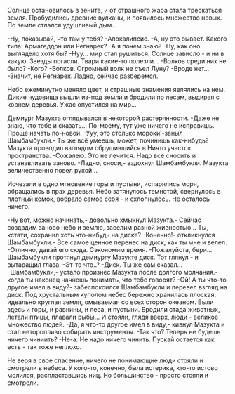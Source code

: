   Солнце остановилось в зените, и от страшного жара стала трескаться земля. Пробудились древние вулканы, и появилось множество новых. По земле стлался удушливый дым... 

-Ну, показывай, что там у тебя?
-Апокалипсис.
-А, ну это бывает. Какого типа: Армагеддон или Регнарек?
-А я почем знаю?
-Ну, как оно выглядело хотя бы?
-Нуу... мир стал рушиться. Солнце зависло - и ни в какую. Звезды погасли. Твари какие-то полезли...
-Волков среди них не было?
-Кого?
-Волков.  Огромный волк не съел Луну?
-Вроде нет...
-Значит, не Регнарек. Ладно, сейчас разберемся.

Небо ежеминутно меняло цвет, и страшные знамения являлись на нем. Дикие чудовища вышли из-под земли и бродили по лесам, выдирая с корнем деревья. Ужас опустился на мир...

Демиург Мазукта оглядывался в некоторой растерянности.
-Даже не знаю, что тебе и сказать... По-моему, тут уже ничего не исправишь. Проще начать по-новой.
-Ууу, это столько мороки!-заныл Шамбамбукли.- Ты же всё умеешь, может, починишь как-нибудь?
Мазукта проводил взглядом обрушившийся в Ничто участок пространства.
-Сожалею. Это не лечится. Надо все сносить и устанавливать заново.
-Ладно, сноси,- вздохнул Шамбамбукли.
Мазукта величественно повел рукой...

Исчезали в одно мгновение горы и пустыни, испарялись моря, обращались в прах деревья. Небо затянулось темнотой, свернулось в плотный комок, вобрало самое себя - и схлопнулось. Не осталось ничего.

-Ну вот, можно начинать,- довольно хмыкнул Мазукта.- Сейчас создадим заново небо и землю, заселим разной живностью... Ты, кстати, сохранил хоть что-нибудь на диске?
-Конечно!- откликнулся Шамбамбукли.- Все самое ценное перенес на диск, как ты мне и велел.
-Отлично, давай его сюда. Сэкономим время.
-Пожалуйста, бери...
Шамбамбукли протянул демиургу Мазукте диск. Тот глянул - и вытаращил глаза.
-Эт-то что..?
-Диск. Ты же сам сказал...
-Шамбамбукли,- устало произнес Мазукта после долгого молчания.- когда ты наконец начнешь понимать, что тебе говорят?
-Ой! А ты что-то другое имел в виду?- забеспокоился Шамбамбукли и перевел взгляд на диск.
Под хрустальным куполом небес бережно хранилась плоская, идеально круглая земля, омываемая со всех сторон океаном. Были здесь и горы, и равнины, и леса, и пустыни. Бродили стада животных, летали птицы, плавали рыбы... И стояли, глядя вверх, люди - великое множество людей.
-Да, я что-то другое имел в виду,- кивнул Мазукта и стал неторопливо собирать инструменты.
-Так что? Теперь не будешь ничего чиниить?
-Не-а. Не надо ничего чинить. Пускай остается как есть - так тоже неплохо.

Не веря в свое спасение, ничего не понимающие люди стояли и смотрели в небеса. У кого-то, конечно, была истерика, кто-то истово молился, распластавшись ниц. Но большинство - просто стояли и смотрели.      